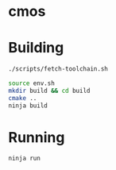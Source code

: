 # cmos

# Building
```sh
./scripts/fetch-toolchain.sh

source env.sh
mkdir build && cd build
cmake ..
ninja build
```

# Running
```sh
ninja run
```
